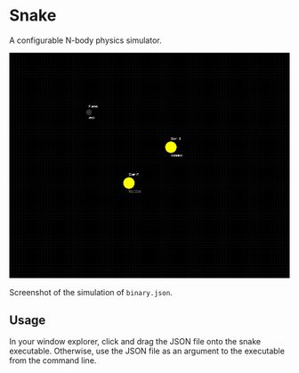 # Snake

A configurable N-body physics simulator. 

![Binary Star Simulation](https://raw.githubusercontent.com/Archaversine/snake/main/binary.png)

Screenshot of the simulation of `binary.json`.

## Usage

In your window explorer, click and drag the JSON file onto the snake executable. Otherwise, use the JSON file as an argument to the executable from the command line.
